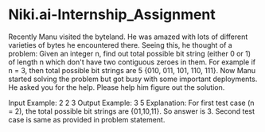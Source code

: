 # Niki.ai-Internship_Assignment
Recently Manu visited the byteland. He was amazed with lots of different varieties of bytes he
encountered there. Seeing this, he thought of a problem: Given an integer n, find out total possible
bit string (either 0 or 1) of length n which don't have two contiguous zeroes in them. For example if n
= 3, then total possible bit strings are 5 {010, 011, 101, 110, 111}. Now Manu started solving
the problem but got busy with some important deployments. He asked you for the help. Please help
him figure out the solution.

Input Example:
2
2
3
Output Example:
3
5
Explanation:
For first test case (n = 2), the total possible bit strings are {01,10,11}. So answer is 3.
Second test case is same as provided in problem statement.
